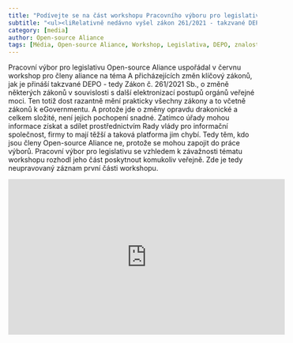 ```yaml
---
title: "Podívejte se na část workshopu Pracovního výboru pro legislativu k novým zákonům"
subtitle: "<ul><liRelativně nedávno vyšel zákon 261/2021 - takzvané DEPO.<li>Zákon o další elektronizaci postupů orgánů veřejné moci je nejzásadnější provozní a technickou změnou eGovernmentu od zavedení základních registrů.<lo>Jedná se o jeden z nejrozsáhlejších kmenových zákonů vůbec. Co vlastně přináší nového se dozvíte z přednášky PVL></ul>"
category: [media]
author: Open-source Aliance
tags: [Média, Open-source Aliance, Workshop, Legislativa, DEPO, znalosti]
---
```


Pracovní výbor pro legislativu Open-source Aliance uspořádal v červnu workshop pro členy aliance na téma A přicházejících změn klíčový zákonů, jak je přináší takzvané DEPO - tedy Zákon č. 261/2021 Sb., o změně některých zákonů v souvislosti s další elektronizací postupů orgánů veřejné moci. Ten totiž dost razantně mění prakticky všechny zákony a to včetně zákonů k eGovernmentu. A protože jde o změny opravdu drakonické a celkem složité, není jejich pochopení snadné. Zatímco úřady mohou informace získat a sdílet prostřednictvím Rady vlády pro informační společnost, firmy to mají těžší a taková platforma jim chybí. Tedy těm, kdo jsou členy Open-source Aliance ne, protože se mohou zapojit do práce výborů. Pracovní výbor pro legislativu se vzhledem k závažnosti tématu workshopu rozhodl jeho část poskytnout komukoliv veřejně. Zde je tedy neupravovaný záznam první části workshopu.

<iframe width="560" height="315" src="https://www.youtube.com/embed/yTHr2ZSvfl0" title="YouTube video player" frameborder="0" allow="accelerometer; autoplay; clipboard-write; encrypted-media; gyroscope; picture-in-picture" allowfullscreen></iframe>
